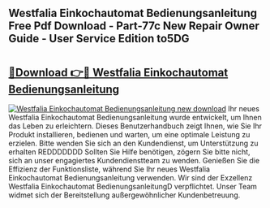 ## Westfalia Einkochautomat Bedienungsanleitung Free Pdf Download - Part-77c New Repair Owner Guide - User Service Edition to5DG

# <h2><a href="http://df1efi.blite.top/?on=Westfalia+Einkochautomat+Bedienungsanleitung">🔗Download 👉🔴 Westfalia Einkochautomat Bedienungsanleitung</a></h2>

[![Westfalia Einkochautomat Bedienungsanleitung new download](https://i.imgur.com/lujVjoI.png)](http://df1efi.blite.top/?on=Westfalia+Einkochautomat+Bedienungsanleitung)
Ihr neues Westfalia Einkochautomat Bedienungsanleitung wurde entwickelt, um Ihnen das Leben zu erleichtern. Dieses Benutzerhandbuch zeigt Ihnen, wie Sie Ihr Produkt installieren, bedienen und warten, um eine optimale Leistung zu erzielen. Bitte wenden Sie sich an den Kundendienst, um Unterstützung zu erhalten REDDDDDDD Sollten Sie Hilfe benötigen, zögern Sie bitte nicht, sich an unser engagiertes Kundendienstteam zu wenden. Genießen Sie die Effizienz der Funktionsliste, während Sie Ihr neues Westfalia Einkochautomat Bedienungsanleitung verwenden. Wir sind der Exzellenz Westfalia Einkochautomat BedienungsanleitungD verpflichtet. Unser Team widmet sich der Bereitstellung außergewöhnlicher Kundenbetreuung.
